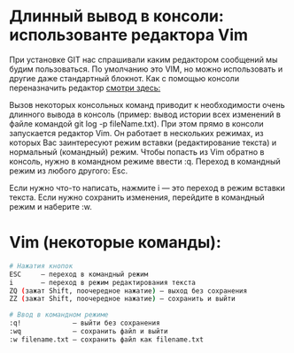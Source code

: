 # Длинный вывод в консоли: использованте редактора Vim

При установке GIT нас спрашивали каким редактором сообщений мы будим пользоваться. 
По умолчанию это VIM, но можно использовать и другие даже стандартный блокнот. 
Как с помощью консоли переназначить редактор [смотри здесь:](SoftwareAdjustmentRecommendations.md)

Вызов некоторых консольных команд приводит к необходимости очень длинного вывода в консоль (пример: вывод истории всех изменений в файле командой git log -p fileName.txt). При этом прямо в консоли запускается редактор Vim. Он работает в нескольких режимах, из которых Вас заинтересуют режим вставки (редактирование текста) и нормальный (командный) режим. Чтобы попасть из Vim обратно в консоль, нужно в командном режиме ввести :q. Переход в командный режим из любого другого: Esc.

Если нужно что-то написать, нажмите i — это переход в режим вставки текста. Если нужно сохранить изменения, перейдите в командный режим и наберите :w.

# Vim (некоторые команды):

```bash
# Нажатия кнопок
ESC     — переход в командный режим
i       — переход в режим редактирования текста
ZQ (зажат Shift, поочередное нажатие) — выход без сохранения
ZZ (зажат Shift, поочередное нажатие) — сохранить и выйти

# Ввод в командном режиме
:q!             — выйти без сохранения
:wq             — сохранить файл и выйти
:w filename.txt — сохранить файл как filename.txt
